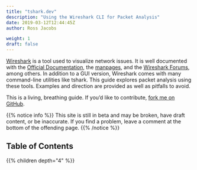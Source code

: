 ```yaml
---
title: "tshark.dev"
description: "Using the Wireshark CLI for Packet Analysis"
date: 2019-03-12T12:44:45Z
author: Ross Jacobs

weight: 1
draft: false
---
```


[Wireshark](https://en.wikipedia.org/wiki/Wireshark) is a tool used to visualize network issues.
It is well documented with the [Official Documentation](https://www.wireshark.org/docs/),
the [manpages](https://www.wireshark.org/docs/man-pages/), and the [Wireshark Forums](https://ask.wireshark.org), among others.
In addition to a GUI version, Wireshark comes with many command-line utilities like tshark.
This guide explores packet analysis using these tools. Examples and direction are provided as well as pitfalls to avoid.

This is a living, breathing guide. If you’d like to contribute, [fork me on GitHub](https://github.com/pocc/tshark.dev).

{{% notice info %}}
This site is still in beta and may be broken, have draft content, or be inaccurate.
If you find a problem, leave a comment at the bottom of the offending page.
{{% /notice %}}

## Table of Contents

{{% children depth="4" %}}
